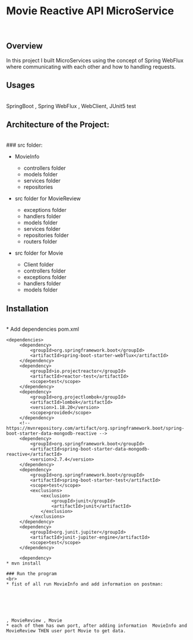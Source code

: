 # Movie Reactive API MicroService
<br>

## Overview
 In this project I built MicroServices using the concept of Spring WebFlux where communicating with each other and how to handling requests.
 <br>
 
## Usages
<br> 
SpringBoot , Spring WebFlux , WebClient, JUnit5 test

## Architecture of the Project:
<br>
 ### src folder:
 
  - MovieInfo
    - controllers folder
    - models folder
    - services folder
    - repositories
    
  - src folder for MovieReview
    - exceptions folder
    - handlers folder
    - models folder
    - services folder
    - repositories folder
    - routers folder
    
  - src folder for Movie
    - Client folder
    - controllers folder
    - exceptions folder
    - handlers folder   
    - models folder

## Installation
<br>
   * Add dependencies pom.xml
   
   ```
   <dependencies>
		<dependency>
			<groupId>org.springframework.boot</groupId>
			<artifactId>spring-boot-starter-webflux</artifactId>
		</dependency>
		<dependency>
			<groupId>io.projectreactor</groupId>
			<artifactId>reactor-test</artifactId>
			<scope>test</scope>
		</dependency>
		<dependency>
			<groupId>org.projectlombok</groupId>
			<artifactId>lombok</artifactId>
			<version>1.18.20</version>
			<scope>provided</scope>
		</dependency>
		<!-- https://mvnrepository.com/artifact/org.springframework.boot/spring-boot-starter-data-mongodb-reactive -->
		<dependency>
			<groupId>org.springframework.boot</groupId>
			<artifactId>spring-boot-starter-data-mongodb-reactive</artifactId>
			<version>2.7.4</version>
		</dependency>
		<dependency>
			<groupId>org.springframework.boot</groupId>
			<artifactId>spring-boot-starter-test</artifactId>
			<scope>test</scope>
			<exclusions>
				<exclusion>
					<groupId>junit</groupId>
					<artifactId>junit</artifactId>
				</exclusion>
			</exclusions>
		</dependency>
		<dependency>
			<groupId>org.junit.jupiter</groupId>
			<artifactId>junit-jupiter-engine</artifactId>
			<scope>test</scope>
		</dependency>

		<dependency>
   * mvn install
  
### Run the program
<br>
  * fist of all run MovieInfo and add information on postman:
 
 
 
 

  
 , MovieReview , Movie
 * each of them has own port, after adding information  MovieInfo and MovieReview THEN user port Movie to get data.
 
 

 

